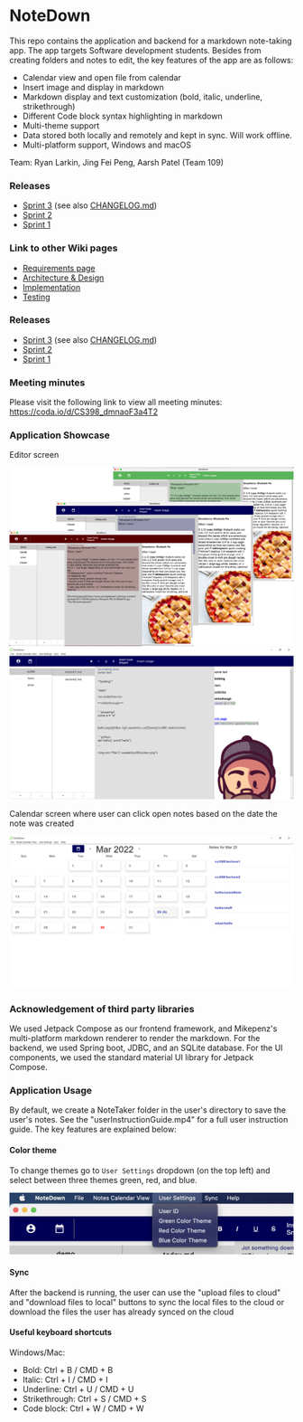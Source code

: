 # NoteDown

This repo contains the application and backend for a markdown note-taking app. The app targets Software development students. Besides from creating folders and notes to edit, the key features of the app are as follows:

* Calendar view and open file from calendar
* Insert image and display in markdown
* Markdown display and text customization (bold, italic, underline, strikethrough)
* Different Code block syntax highlighting in markdown
* Multi-theme support
* Data stored both locally and remotely and kept in sync. Will work offline.
* Multi-platform support, Windows and macOS

Team: Ryan Larkin, Jing Fei Peng, Aarsh Patel (Team 109)

### Releases

- [Sprint 3](https://git.uwaterloo.ca/jf2peng/cs398/-/releases/sprint-3) (see also [CHANGELOG.md](CHANGELOG.md))
- [Sprint 2](https://git.uwaterloo.ca/jf2peng/cs398/-/releases/sprint-2)
- [Sprint 1](https://git.uwaterloo.ca/jf2peng/cs398/-/releases/sprint-1)

### Link to other Wiki pages
* [Requirements page](https://git.uwaterloo.ca/jf2peng/cs398/-/wikis/Requirements)
* [Architecture & Design](https://git.uwaterloo.ca/jf2peng/cs398/-/wikis/Analysis-&-Design)
* [Implementation](https://git.uwaterloo.ca/jf2peng/cs398/-/wikis/Implementation)
* [Testing](https://git.uwaterloo.ca/jf2peng/cs398/-/wikis/Testing)

### Releases

- [Sprint 3](https://git.uwaterloo.ca/jf2peng/cs398/-/releases/sprint-3) (see also [CHANGELOG.md](https://git.uwaterloo.ca/jf2peng/cs398/-/blob/master/CHANGELOG.md))
- [Sprint 2](https://git.uwaterloo.ca/jf2peng/cs398/-/releases/sprint-2)
- [Sprint 1](https://git.uwaterloo.ca/jf2peng/cs398/-/releases/sprint-1)

### Meeting minutes
Please visit the following link to view all meeting minutes:
https://coda.io/d/CS398_dmnaoF3a4T2


### Application Showcase

Editor screen

<img src="theme.png">

<img src="mainUI.png">


Calendar screen where user can click open notes based on the date the note was created

<img src="calendarUI.png">


### Acknowledgement of third party libraries

We used Jetpack Compose as our frontend framework, and Mikepenz's multi-platform markdown renderer to render the markdown. For the backend, we used Spring boot, JDBC, and an SQLite database. For the UI components, we used the standard material UI library for Jetpack Compose.


### Application Usage

By default, we create a NoteTaker folder in the user's directory to save the user's notes. See the "userInstructionGuide.mp4" for a full user instruction guide. The key features are explained below:

#### Color theme

To change themes go to `User Settings` dropdown (on the top left) and select between three themes green, red, and blue.

<img src="changeThemes.png">

#### Sync

After the backend is running, the user can use the "upload files to cloud" and "download files to local" buttons to sync the local files to the cloud or download the files the user has already synced on the cloud

#### Useful keyboard shortcuts

Windows/Mac:

- Bold: Ctrl + B / CMD + B
- Italic: Ctrl + I / CMD + I
- Underline: Ctrl + U / CMD + U
- Strikethrough: Ctrl + S / CMD + S
- Code block: Ctrl + W / CMD + W